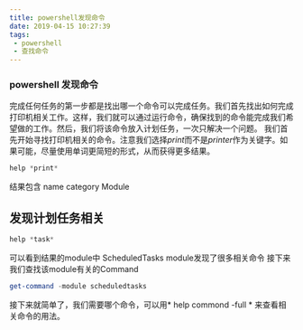 ```yaml
---
title: powershell发现命令
date: 2019-04-15 10:27:39
tags:
 - powershell
 - 查找命令
---
```

### powershell 发现命令

 完成任何任务的第一步都是找出哪一个命令可以完成任务。我们首先找出如何完成打印机相关工作。这样，我们就可以通过运行命令，确保找到的命令能完成我们希望做的工作。然后，我们将该命令放入计划任务，一次只解决一个问题。
 我们首先开始寻找打印机相关的命令。注意我们选择*print*而不是*printer*作为关键字。如果可能，尽量使用单词更简短的形式，从而获得更多结果。
```powershell
help *print*
```
结果包含 name category Module

##  发现计划任务相关
```powershell
help *task*
```

可以看到结果的module中 ScheduledTasks module发现了很多相关命令
接下来我们查找该module有关的Command
```powershell
get-command -module scheduledtasks

```
接下来就简单了，我们需要哪个命令，可以用* help commond -full * 来查看相关命令的用法。
